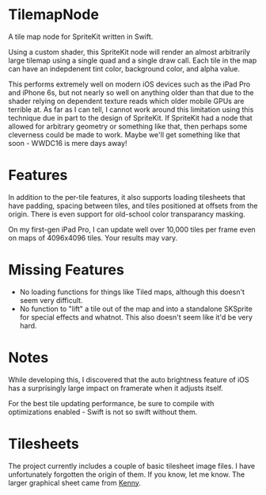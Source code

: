 # TilemapNode
A tile map node for SpriteKit written in Swift.

Using a custom shader, this SpriteKit node will render an almost arbitrarily large tilemap
using a single quad and a single draw call. Each tile in the map can have an indepdenent
tint color, background color, and alpha value.

This performs extremely well on modern iOS devices such as the iPad Pro and iPhone 6s, but
not nearly so well on anything older than that due to the shader relying on dependent texture
reads which older mobile GPUs are terrible at. As far as I can tell, I cannot work around this
limitation using this technique due in part to the design of SpriteKit. If SpriteKit had a node
that allowed for arbitrary geometry or something like that, then perhaps some cleverness could
be made to work. Maybe we'll get something like that soon - WWDC16 is mere days away!

# Features

In addition to the per-tile features, it also supports loading tilesheets that have padding,
spacing between tiles, and tiles positioned at offsets from the origin. There is even support
for old-school color transparancy masking.

On my first-gen iPad Pro, I can update well over 10,000 tiles per frame even on maps of
4096x4096 tiles. Your results may vary.

# Missing Features

* No loading functions for things like Tiled maps, although this doesn't seem very difficult.
* No function to "lift" a tile out of the map and into a standalone SKSprite for special effects and whatnot. This also doesn't seem like it'd be very hard.

# Notes

While developing this, I discovered that the auto brightness feature of iOS has a surprisingly
large impact on framerate when it adjusts itself.

For the best tile updating performance, be sure to compile with optimizations enabled - Swift
is not so swift without them.

# Tilesheets

The project currently includes a couple of basic tilesheet image files. I have unfortunately forgotten the origin of them. If you know, let me know.
The larger graphical sheet came from [Kenny](http://kenney.nl/assets/roguelike-rpg-pack).